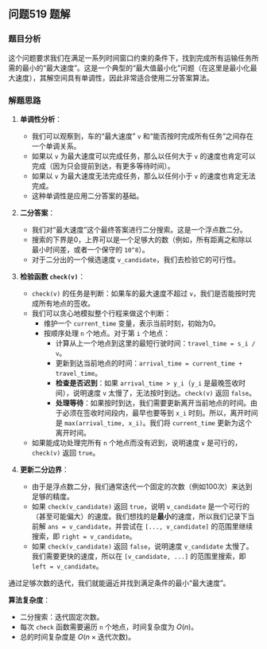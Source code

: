 ## 问题519 题解

### 题目分析

这个问题要求我们在满足一系列时间窗口约束的条件下，找到完成所有运输任务所需的最小的“最大速度”。这是一个典型的“最大值最小化”问题（在这里是最小化最大速度），其解空间具有单调性，因此非常适合使用二分答案算法。

### 解题思路

1.  **单调性分析**：
    -   我们可以观察到，车的“最大速度” `v` 和“能否按时完成所有任务”之间存在一个单调关系。
    -   如果以 `v` 为最大速度可以完成任务，那么以任何大于 `v` 的速度也肯定可以完成（因为只会提前到达，有更多等待时间）。
    -   如果以 `v` 为最大速度无法完成任务，那么以任何小于 `v` 的速度也肯定无法完成。
    -   这种单调性是应用二分答案的基础。

2.  **二分答案**：
    -   我们对“最大速度”这个最终答案进行二分搜索。这是一个浮点数二分。
    -   搜索的下界是0，上界可以是一个足够大的数（例如，所有距离之和除以最小时间差，或者一个保守的 `10^8`）。
    -   对于二分出的一个候选速度 `v_candidate`，我们去检验它的可行性。

3.  **检验函数 `check(v)`**：
    -   `check(v)` 的任务是判断：如果车的最大速度不超过 `v`，我们是否能按时完成所有地点的签收。
    -   我们可以贪心地模拟整个行程来做这个判断：
        -   维护一个 `current_time` 变量，表示当前时刻，初始为0。
        -   按顺序处理 `n` 个地点。对于第 `i` 个地点：
            -   计算从上一个地点到这里的最短行驶时间：`travel_time = s_i / v`。
            -   更新到达当前地点的时间：`arrival_time = current_time + travel_time`。
            -   **检查是否迟到**：如果 `arrival_time > y_i`（`y_i` 是最晚签收时间），说明速度 `v` 太慢了，无法按时到达。`check(v)` 返回 `false`。
            -   **处理等待**：如果按时到达，我们需要更新离开当前地点的时间。由于必须在签收时间段内，最早也要等到 `x_i` 时刻。所以，离开时间是 `max(arrival_time, x_i)`。我们将 `current_time` 更新为这个离开时间。
    -   如果能成功处理完所有 `n` 个地点而没有迟到，说明速度 `v` 是可行的，`check(v)` 返回 `true`。

4.  **更新二分边界**：
    -   由于是浮点数二分，我们通常迭代一个固定的次数（例如100次）来达到足够的精度。
    -   如果 `check(v_candidate)` 返回 `true`，说明 `v_candidate` 是一个可行的（甚至可能偏大）的速度。我们想找的是**最小**的速度，所以我们记录下当前解 `ans = v_candidate`，并尝试在 `[..., v_candidate]` 的范围里继续搜索，即 `right = v_candidate`。
    -   如果 `check(v_candidate)` 返回 `false`，说明速度 `v_candidate` 太慢了。我们需要更快的速度，所以在 `[v_candidate, ...]` 的范围里搜索，即 `left = v_candidate`。

通过足够次数的迭代，我们就能逼近并找到满足条件的最小“最大速度”。

**算法复杂度**：
-   二分搜索：迭代固定次数。
-   每次 `check` 函数需要遍历 `n` 个地点，时间复杂度为 $O(n)$。
-   总的时间复杂度是 $O(n \times \text{迭代次数})$。
